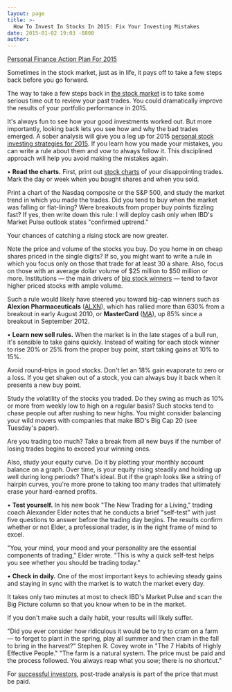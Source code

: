 ```yaml
---
layout: page
title: >-
  How To Invest In Stocks In 2015: Fix Your Investing Mistakes
date: 2015-01-02 19:03 -0800
author: 
---
```





[Personal Finance Action Plan For 2015](http://news.investors.com/special-report/732755-personal-finance-action-plan-for-2015.aspx)

  

Sometimes in the stock market, just as in life, it pays off to take a few steps back before you go forward.

  

The way to take a few steps back in [the stock market](https://www.investors.com/stock-market-today) is to take some serious time out to review your past trades. You could dramatically improve the results of your portfolio performance in 2015.

  

It's always fun to see how your good investments worked out. But more importantly, looking back lets you see how and why the bad trades emerged. A sober analysis will give you a leg up for 2015 [personal stock investing strategies for 2015](http://news.investors.com/special-report/732755-personal-finance-action-plan-for-2015.aspx). If you learn how you made your mistakes, you can write a rule about them and vow to always follow it. This disciplined approach will help you avoid making the mistakes again.

  

• **Read the charts.** First, print out [stock charts](http://education.investors.com/ibd-university/452143-charting-the-course.aspx) of your disappointing trades. Mark the day or week when you bought shares and when you sold.

  

Print a chart of the Nasdaq composite or the S&P 500, and study the market trend in which you made the trades. Did you tend to buy when the market was falling or flat-lining? Were breakouts from proper buy points fizzling fast? If yes, then write down this rule: I will deploy cash only when IBD's Market Pulse outlook states "confirmed uptrend."

  

Your chances of catching a rising stock are now greater.

  

Note the price and volume of the stocks you buy. Do you home in on cheap shares priced in the single digits? If so, you might want to write a rule in which you focus only on those that trade for at least 30 a share. Also, focus on those with an average dollar volume of \$25 million to \$50 million or more. Institutions — the main drivers of [big stock winners](http://news.investors.com/investing/010215-732941-best-100-stocks-include-biotech-software-semiconductors.htm) — tend to favor higher priced stocks with ample volume.

  

Such a rule would likely have steered you toward big-cap winners such as **Alexion Pharmaceuticals** ([ALXN](https://research.investors.com/quote.aspx?symbol=ALXN)), which has rallied more than 630% from a breakout in early August 2010, or **MasterCard** ([MA](https://research.investors.com/quote.aspx?symbol=MA)), up 85% since a breakout in September 2012.

  

• **Learn new sell rules.** When the market is in the late stages of a bull run, it's sensible to take gains quickly. Instead of waiting for each stock winner to rise 20% or 25% from the proper buy point, start taking gains at 10% to 15%.

  

Avoid round-trips in good stocks. Don't let an 18% gain evaporate to zero or a loss. If you get shaken out of a stock, you can always buy it back when it presents a new buy point.

  

Study the volatility of the stocks you traded. Do they swing as much as 10% or more from weekly low to high on a regular basis? Such stocks tend to chase people out after rushing to new highs. You might consider balancing your wild movers with companies that make IBD's Big Cap 20 (see Tuesday's paper).

  

Are you trading too much? Take a break from all new buys if the number of losing trades begins to exceed your winning ones.

  

Also, study your equity curve. Do it by plotting your monthly account balance on a graph. Over time, is your equity rising steadily and holding up well during long periods? That's ideal. But if the graph looks like a string of hairpin curves, you're more prone to taking too many trades that ultimately erase your hard-earned profits.

  

• **Test yourself.** In his new book "The New Trading for a Living," trading coach Alexander Elder notes that he conducts a brief "self-test" with just five questions to answer before the trading day begins. The results confirm whether or not Elder, a professional trader, is in the right frame of mind to excel.

  

"You, your mind, your mood and your personality are the essential components of trading," Elder wrote. "This is why a quick self-test helps you see whether you should be trading today."

  

• **Check in daily.** One of the most important keys to achieving steady gains and staying in sync with the market is to watch the market every day.

  

It takes only two minutes at most to check IBD's Market Pulse and scan the Big Picture column so that you know when to be in the market.

  

If you don't make such a daily habit, your results will likely suffer.

  

"Did you ever consider how ridiculous it would be to try to cram on a farm — to forget to plant in the spring, play all summer and then cram in the fall to bring in the harvest?" Stephen R. Covey wrote in "The 7 Habits of Highly Effective People." "The farm is a natural system. The price must be paid and the process followed. You always reap what you sow; there is no shortcut."

  

For [successful investors](http://news.investors.com/investing.aspx), post-trade analysis is part of the price that must be paid.




